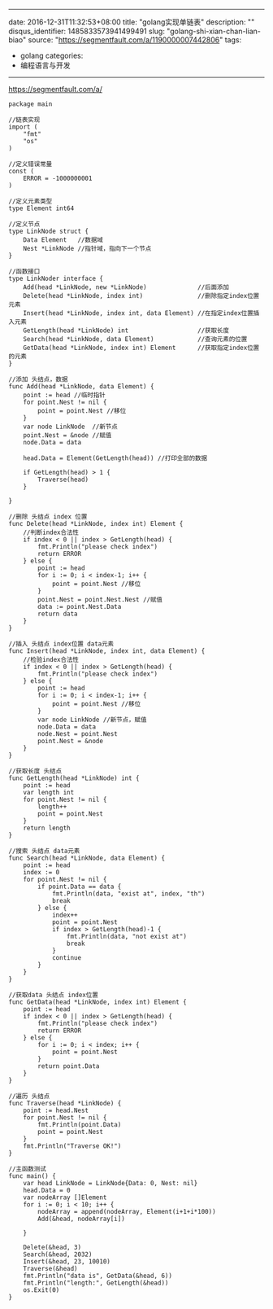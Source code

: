 
---
date: 2016-12-31T11:32:53+08:00
title: "golang实现单链表"
description: ""
disqus_identifier: 1485833573941499491
slug: "golang-shi-xian-chan-lian-biao"
source: "https://segmentfault.com/a/1190000007442806"
tags: 
- golang 
categories:
- 编程语言与开发
---

https://segmentfault.com/a/

    package main

    //链表实现
    import (
        "fmt"
        "os"
    )

    //定义错误常量
    const (
        ERROR = -1000000001
    )

    //定义元素类型
    type Element int64

    //定义节点
    type LinkNode struct {
        Data Element   //数据域
        Nest *LinkNode //指针域，指向下一个节点
    }

    //函数接口
    type LinkNoder interface {
        Add(head *LinkNode, new *LinkNode)              //后面添加
        Delete(head *LinkNode, index int)               //删除指定index位置元素
        Insert(head *LinkNode, index int, data Element) //在指定index位置插入元素
        GetLength(head *LinkNode) int                   //获取长度
        Search(head *LinkNode, data Element)            //查询元素的位置
        GetData(head *LinkNode, index int) Element      //获取指定index位置的元素
    }

    //添加 头结点，数据
    func Add(head *LinkNode, data Element) {
        point := head //临时指针
        for point.Nest != nil {
            point = point.Nest //移位
        }
        var node LinkNode  //新节点
        point.Nest = &node //赋值
        node.Data = data

        head.Data = Element(GetLength(head)) //打印全部的数据

        if GetLength(head) > 1 {
            Traverse(head)
        }

    }

    //删除 头结点 index 位置
    func Delete(head *LinkNode, index int) Element {
        //判断index合法性
        if index < 0 || index > GetLength(head) {
            fmt.Println("please check index")
            return ERROR
        } else {
            point := head
            for i := 0; i < index-1; i++ {
                point = point.Nest //移位
            }
            point.Nest = point.Nest.Nest //赋值
            data := point.Nest.Data
            return data
        }
    }

    //插入 头结点 index位置 data元素
    func Insert(head *LinkNode, index int, data Element) {
        //检验index合法性
        if index < 0 || index > GetLength(head) {
            fmt.Println("please check index")
        } else {
            point := head
            for i := 0; i < index-1; i++ {
                point = point.Nest //移位
            }
            var node LinkNode //新节点，赋值
            node.Data = data
            node.Nest = point.Nest
            point.Nest = &node
        }
    }

    //获取长度 头结点
    func GetLength(head *LinkNode) int {
        point := head
        var length int
        for point.Nest != nil {
            length++
            point = point.Nest
        }
        return length
    }

    //搜索 头结点 data元素
    func Search(head *LinkNode, data Element) {
        point := head
        index := 0
        for point.Nest != nil {
            if point.Data == data {
                fmt.Println(data, "exist at", index, "th")
                break
            } else {
                index++
                point = point.Nest
                if index > GetLength(head)-1 {
                    fmt.Println(data, "not exist at")
                    break
                }
                continue
            }
        }
    }

    //获取data 头结点 index位置
    func GetData(head *LinkNode, index int) Element {
        point := head
        if index < 0 || index > GetLength(head) {
            fmt.Println("please check index")
            return ERROR
        } else {
            for i := 0; i < index; i++ {
                point = point.Nest
            }
            return point.Data
        }
    }

    //遍历 头结点
    func Traverse(head *LinkNode) {
        point := head.Nest
        for point.Nest != nil {
            fmt.Println(point.Data)
            point = point.Nest
        }
        fmt.Println("Traverse OK!")
    }

    //主函数测试
    func main() {
        var head LinkNode = LinkNode{Data: 0, Nest: nil}
        head.Data = 0
        var nodeArray []Element
        for i := 0; i < 10; i++ {
            nodeArray = append(nodeArray, Element(i+1+i*100))
            Add(&head, nodeArray[i])

        }

        Delete(&head, 3)
        Search(&head, 2032)
        Insert(&head, 23, 10010)
        Traverse(&head)
        fmt.Println("data is", GetData(&head, 6))
        fmt.Println("length:", GetLength(&head))
        os.Exit(0)
    }

